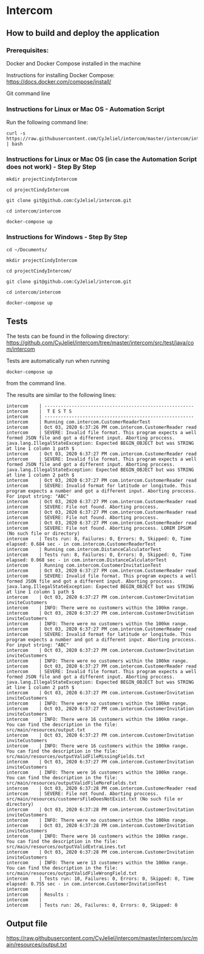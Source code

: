 # Intercom

## How to build and deploy the application 
### Prerequisites:
Docker and Docker Compose installed in the machine

Instructions for installing Docker Compose: https://docs.docker.com/compose/install/

Git command line

### Instructions for Linux or Mac OS - Automation Script

Run the following command line:

    curl -s https://raw.githubusercontent.com/CyJeliel/intercom/master/intercom/intercom.sh | bash

### Instructions for Linux or Mac OS (in case the Automation Script does not work) - Step By Step

    mkdir projectCindyIntercom

    cd projectCindyIntercom

    git clone git@github.com:CyJeliel/intercom.git

    cd intercom/intercom

    docker-compose up

### Instructions for Windows - Step By Step

    cd ~/Documents/

    mkdir projectCindyIntercom

    cd projectCindyIntercom/

    git clone git@github.com:CyJeliel/intercom.git

    cd intercom/intercom

    docker-compose up

## Tests
The tests can be found in the following directory:
https://github.com/CyJeliel/intercom/tree/master/intercom/src/test/java/com/intercom

Tests are automatically run when running 

    docker-compose up

from the command line.

The results are similar to the following lines:

    intercom    | -------------------------------------------------------
    intercom    |  T E S T S
    intercom    | -------------------------------------------------------
    intercom    | Running com.intercom.CustomerReaderTest
    intercom    | Oct 03, 2020 6:37:26 PM com.intercom.CustomerReader read
    intercom    | SEVERE: Invalid file format. This program expects a well formed JSON file and got a different input. Aborting proccess. java.lang.IllegalStateException: Expected BEGIN_OBJECT but was STRING at line 1 column 1 path $
    intercom    | Oct 03, 2020 6:37:27 PM com.intercom.CustomerReader read
    intercom    | SEVERE: Invalid file format. This program expects a well formed JSON file and got a different input. Aborting proccess. java.lang.IllegalStateException: Expected BEGIN_OBJECT but was STRING at line 1 column 2 path $
    intercom    | Oct 03, 2020 6:37:27 PM com.intercom.CustomerReader read
    intercom    | SEVERE: Invalid format for latitude or longitude. This program expects a number and got a different input. Aborting proccess. For input string: "ABC"
    intercom    | Oct 03, 2020 6:37:27 PM com.intercom.CustomerReader read
    intercom    | SEVERE: File not found. Aborting proccess.
    intercom    | Oct 03, 2020 6:37:27 PM com.intercom.CustomerReader read
    intercom    | SEVERE: File not found. Aborting proccess.
    intercom    | Oct 03, 2020 6:37:27 PM com.intercom.CustomerReader read
    intercom    | SEVERE: File not found. Aborting proccess. LOREM IPSUM (No such file or directory)
    intercom    | Tests run: 8, Failures: 0, Errors: 0, Skipped: 0, Time elapsed: 0.684 sec - in com.intercom.CustomerReaderTest
    intercom    | Running com.intercom.DistanceCalculatorTest
    intercom    | Tests run: 8, Failures: 0, Errors: 0, Skipped: 0, Time elapsed: 0.068 sec - in com.intercom.DistanceCalculatorTest
    intercom    | Running com.intercom.CustomerInvitationTest
    intercom    | Oct 03, 2020 6:37:27 PM com.intercom.CustomerReader read
    intercom    | SEVERE: Invalid file format. This program expects a well formed JSON file and got a different input. Aborting proccess. java.lang.IllegalStateException: Expected BEGIN_OBJECT but was STRING at line 1 column 1 path $
    intercom    | Oct 03, 2020 6:37:27 PM com.intercom.CustomerInvitation inviteCustomers
    intercom    | INFO: There were no customers within the 100km range.
    intercom    | Oct 03, 2020 6:37:27 PM com.intercom.CustomerInvitation inviteCustomers
    intercom    | INFO: There were no customers within the 100km range.
    intercom    | Oct 03, 2020 6:37:27 PM com.intercom.CustomerReader read
    intercom    | SEVERE: Invalid format for latitude or longitude. This program expects a number and got a different input. Aborting proccess. For input string: "ABC"
    intercom    | Oct 03, 2020 6:37:27 PM com.intercom.CustomerInvitation inviteCustomers
    intercom    | INFO: There were no customers within the 100km range.
    intercom    | Oct 03, 2020 6:37:27 PM com.intercom.CustomerReader read
    intercom    | SEVERE: Invalid file format. This program expects a well formed JSON file and got a different input. Aborting proccess. java.lang.IllegalStateException: Expected BEGIN_OBJECT but was STRING at line 1 column 2 path $
    intercom    | Oct 03, 2020 6:37:27 PM com.intercom.CustomerInvitation inviteCustomers
    intercom    | INFO: There were no customers within the 100km range.
    intercom    | Oct 03, 2020 6:37:27 PM com.intercom.CustomerInvitation inviteCustomers
    intercom    | INFO: There were 16 customers within the 100km range. You can find the description in the file: src/main/resources/output.txt
    intercom    | Oct 03, 2020 6:37:27 PM com.intercom.CustomerInvitation inviteCustomers
    intercom    | INFO: There were 16 customers within the 100km range. You can find the description in the file: src/main/resources/outputValidFileMissingFields.txt
    intercom    | Oct 03, 2020 6:37:27 PM com.intercom.CustomerInvitation inviteCustomers
    intercom    | INFO: There were 16 customers within the 100km range. You can find the description in the file: src/main/resources/outputValidFileMoreFields.txt
    intercom    | Oct 03, 2020 6:37:28 PM com.intercom.CustomerReader read
    intercom    | SEVERE: File not found. Aborting proccess. src/main/resources/customersFileDoesNotExist.txt (No such file or directory)
    intercom    | Oct 03, 2020 6:37:28 PM com.intercom.CustomerInvitation inviteCustomers
    intercom    | INFO: There were no customers within the 100km range.
    intercom    | Oct 03, 2020 6:37:28 PM com.intercom.CustomerInvitation inviteCustomers
    intercom    | INFO: There were 16 customers within the 100km range. You can find the description in the file: src/main/resources/outputValidExtraLines.txt
    intercom    | Oct 03, 2020 6:37:28 PM com.intercom.CustomerInvitation inviteCustomers
    intercom    | INFO: There were 13 customers within the 100km range. You can find the description in the file: src/main/resources/outputValidFileWrongField.txt
    intercom    | Tests run: 10, Failures: 0, Errors: 0, Skipped: 0, Time elapsed: 0.755 sec - in com.intercom.CustomerInvitationTest
    intercom    |
    intercom    | Results :
    intercom    |
    intercom    | Tests run: 26, Failures: 0, Errors: 0, Skipped: 0

## Output file
https://raw.githubusercontent.com/CyJeliel/intercom/master/intercom/src/main/resources/output.txt
